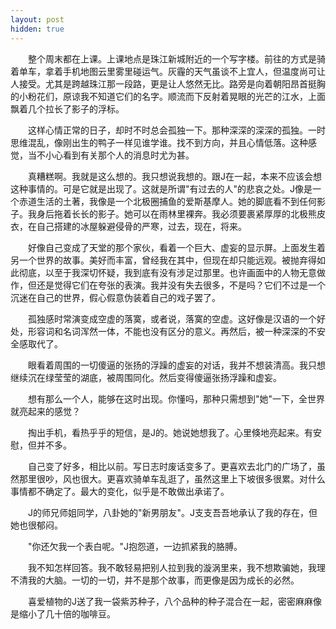 ```yaml
---
layout: post
hidden: true
---
```

　　整个周末都在上课。上课地点是珠江新城附近的一个写字楼。前往的方式是骑着单车，拿着手机地图云里雾里碰运气。灰霾的天气虽谈不上宜人，但温度尚可让人接受。尤其是跨越珠江那一段路，更是让人悠然无比。路旁是向着朝阳昂首挺胸的小粉花们，原谅我不知道它们的名字。顺流而下反射着晃眼的光芒的江水，上面飘着几个拉长了影子的浮标。

　　这样心情正常的日子，却时不时总会孤独一下。那种深深的深深的孤独。一时思维混乱，像刚出生的鸭子一样见谁学谁。找不到方向，并且心情低落。这种感觉，当不小心看到有关那个人的消息时尤为甚。

　　真糟糕啊。我就是这么想的。我只想说我想的。跟J在一起，本来不应该会想这种事情的。可是它就是出现了。这就是所谓"有过去的人"的悲哀之处。J像是一个赤道生活的土著，我像是一个北极圈捕鱼的爱斯基摩人。她的脚底看不到任何影子。我身后拖着长长的影子。她可以在雨林里裸奔。我必须要裹紧厚厚的北极熊皮衣，在自己搭建的冰屋躲避侵骨的严寒，过去，现在，将来。

　　好像自己变成了天堂的那个家伙，看着一个巨大、虚妄的显示屏。上面发生着另一个世界的故事。美好而丰富，曾经我在其中，但现在却只能远观。被抛弃得如此彻底，以至于我深切怀疑，我到底有没有涉足过那里。也许画面中的人物无意做作，但还是觉得它们在夸张的表演。我并没有失去很多，不是吗？它们不过是一个沉迷在自己的世界，假心假意伪装着自己的戏子罢了。

　　孤独感时常演变成空虚的落寞，或者说，落寞的空虚。这好像是汉语的一个好处，形容词和名词浑然一体，不能也没有区分的意义。再然后，被一种深深的不安全感取代了。

　　眼看着周围的一切傻逼的张扬的浮躁的虚妄的对话，我并不想装清高。我只想继续沉在绿莹莹的湖底，被周围同化。然后变得傻逼张扬浮躁和虚妄。

　　想有那么一个人，能够在这时出现。你懂吗，那种只需想到"她"一下，全世界就亮起来的感觉？

　　掏出手机，看热乎乎的短信，是J的。她说她想我了。心里倏地亮起来。有安慰，但并不多。

　　自己变了好多，相比以前。写日志时废话变多了。更喜欢去北门的广场了，虽然那里很吵，风也很大。更喜欢骑单车乱逛了，虽然这里上下坡很多很累。对什么事情都不确定了。最大的变化，似乎是不敢做出承诺了。

　　J的师兄师姐同学，八卦她的"新男朋友"。J支支吾吾地承认了我的存在，但她也很郁闷。

　　"你还欠我一个表白呢。"J抱怨道，一边抓紧我的胳膊。

　　我不知怎样回答。我不敢轻易把别人拉到我的漩涡里来，我不想欺骗她，我理不清我的大脑。一切的一切，并不是那个故事，而更像是因为成长的必然。

　　喜爱植物的J送了我一袋紫苏种子，八个品种的种子混合在一起，密密麻麻像是缩小了几十倍的咖啡豆。